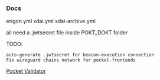 
### Docs

erigon.yml
xdai.yml
xdai-archive.yml

all need a .jwtsecret file inside POKT_DOKT folder

TODO:

```
auto-generate .jwtsecret for beacon-execution connection
Fix wireguard chains network for pocket-frontends
```

[Pocket Validator](README_POKT.md) </br>
